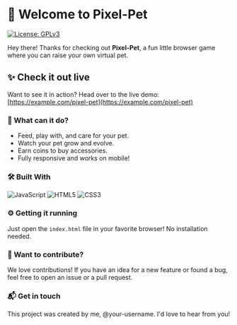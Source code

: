 ﻿# 👋 Welcome to Pixel-Pet

[![License: GPLv3](https://img.shields.io/badge/License-GPLv3-blue.svg)](https://www.gnu.org/licenses/gpl-3.0)

Hey there! Thanks for checking out **Pixel-Pet**, a fun little browser game where you can raise your own virtual pet.

## ✨ Check it out live

Want to see it in action? Head over to the live demo: [https://example.com/pixel-pet](https://example.com/pixel-pet)

### 🚀 What can it do?

- Feed, play with, and care for your pet.
- Watch your pet grow and evolve.
- Earn coins to buy accessories.
- Fully responsive and works on mobile!

### 🛠️ Built With

![JavaScript](https://img.shields.io/badge/JavaScript-F7DF1E?style=for-the-badge&logo=javascript&logoColor=white) ![HTML5](https://img.shields.io/badge/HTML5-E34F26?style=for-the-badge&logo=html5&logoColor=white) ![CSS3](https://img.shields.io/badge/CSS3-1572B6?style=for-the-badge&logo=css3&logoColor=white)

### ⚙️ Getting it running

Just open the `index.html` file in your favorite browser! No installation needed.

### 🤝 Want to contribute?

We love contributions! If you have an idea for a new feature or found a bug, feel free to open an issue or a pull request.

### 📬 Get in touch

This project was created by me, @your-username. I'd love to hear from you!
